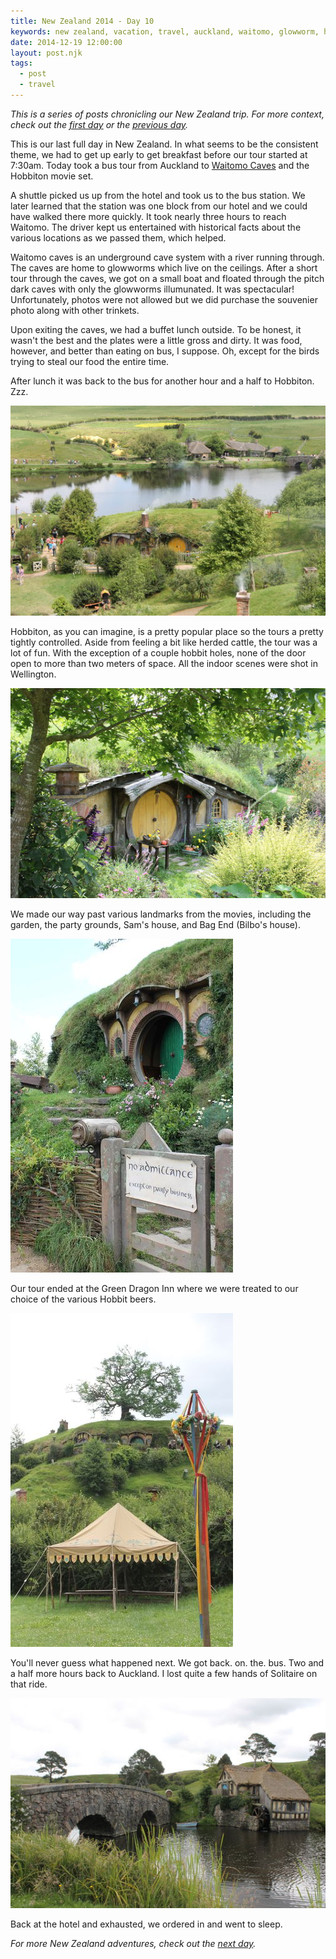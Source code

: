 ```yaml
---
title: New Zealand 2014 - Day 10
keywords: new zealand, vacation, travel, auckland, waitomo, glowworm, hobbiton, lord of the rings, green dragon inn
date: 2014-12-19 12:00:00
layout: post.njk
tags:
  - post
  - travel
---
```


_This is a series of posts chronicling our New Zealand trip. For more context, check out the [first day][first] or the [previous day][prev]._

This is our last full day in New Zealand. In what seems to be the consistent theme, we had to get up early to get breakfast before our tour started at 7:30am. Today took a bus tour from Auckland to [Waitomo Caves][1] and the Hobbiton movie set.

A shuttle picked us up from the hotel and took us to the bus station. We later learned that the station was one block from our hotel and we could have walked there more quickly. It took nearly three hours to reach Waitomo. The driver kept us entertained with historical facts about the various locations as we passed them, which helped.

Waitomo caves is an underground cave system with a river running through. The caves are home to glowworms which live on the ceilings. After a short tour through the caves, we got on a small boat and floated through the pitch dark caves with only the glowworms illumunated. It was spectacular! Unfortunately, photos were not allowed but we did purchase the souvenier photo along with other trinkets.

Upon exiting the caves, we had a buffet lunch outside. To be honest, it wasn't the best and the plates were a little gross and dirty. It was food, however, and better than eating on bus, I suppose. Oh, except for the birds trying to steal our food the entire time.

After lunch it was back to the bus for another hour and a half to Hobbiton. Zzz.

[![Hobbiton movie set][t1]][p1]

Hobbiton, as you can imagine, is a pretty popular place so the tours a pretty tightly controlled. Aside from feeling a bit like herded cattle, the tour was a lot of fun. With the exception of a couple hobbit holes, none of the door open to more than two meters of space. All the indoor scenes were shot in Wellington.

[![A hobbit hole][t2]][p2]

We made our way past various landmarks from the movies, including the garden, the party grounds, Sam's house, and Bag End (Bilbo's house).

[![Hobbiton movie set][t3]][p3]

Our tour ended at the Green Dragon Inn where we were treated to our choice of the various Hobbit beers.

[![Hobbiton movie set][t4]][p4]

You'll never guess what happened next. We got back. on. the. bus. Two and a half more hours back to Auckland. I lost quite a few hands of Solitaire on that ride.

[![Hobbiton movie set][t5]][p5]

Back at the hotel and exhausted, we ordered in and went to sleep.

_For more New Zealand adventures, check out the [next day][next]._

[first]: /blog/new-zealand-2014-day-1/
[prev]: /blog/new-zealand-2014-day-9/
[next]: /blog/new-zealand-2014-day-11/
[1]: http://en.wikipedia.org/wiki/Waitomo_Caves
[p1]: /media/images/nz14/day10/hobbiton-1.jpg
[t1]: /media/images/nz14/day10/thumb-hobbiton-1.jpg
[p2]: /media/images/nz14/day10/hobbiton-2.jpg
[t2]: /media/images/nz14/day10/thumb-hobbiton-2.jpg
[p3]: /media/images/nz14/day10/hobbiton-3.jpg
[t3]: /media/images/nz14/day10/thumb-hobbiton-3.jpg
[p4]: /media/images/nz14/day10/hobbiton-4.jpg
[t4]: /media/images/nz14/day10/thumb-hobbiton-4.jpg
[p5]: /media/images/nz14/day10/hobbiton-5.jpg
[t5]: /media/images/nz14/day10/thumb-hobbiton-5.jpg
